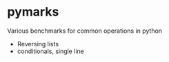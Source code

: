 # pymarks

Various benchmarks for common operations in python

* Reversing lists
* conditionals, single line 
